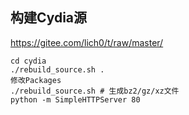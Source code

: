 ## 构建Cydia源

https://gitee.com/lich0/t/raw/master/

```
cd cydia
./rebuild_source.sh .
修改Packages
./rebuild_source.sh # 生成bz2/gz/xz文件
python -m SimpleHTTPServer 80
```

